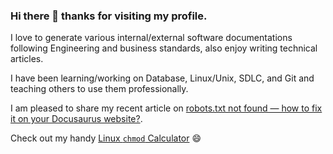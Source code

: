 ### Hi there 👋 thanks for visiting my profile.

I love to generate various internal/external software documentations following Engineering and business standards, also enjoy writing technical articles.

I have been learning/working on Database, Linux/Unix, SDLC, and Git and teaching others to use them professionally. 

I am pleased to share my recent article on [robots.txt not found — how to fix it on your Docusaurus website?](https://divya-bhushan.medium.com/where-to-place-the-robots-txt-file-in-your-docusaurus-website-45d18e40e285).

Check out my handy [Linux `chmod` Calculator](https://divyabhushan.github.io/my-app/) :smile:

<!--
**divyabhushan/divyabhushan** is a ✨ _special_ ✨ repository because its `README.md` (this file) appears on your GitHub profile.

Here are some ideas to get you started:

- 🔭 I’m currently working on ...
- 🌱 I’m currently learning ...
- 👯 I’m looking to collaborate on ...
- 🤔 I’m looking for help with ...
- 💬 Ask me about ...
- 📫 How to reach me: ...
- 😄 Pronouns: ...
- ⚡ Fun fact: ...
-->
